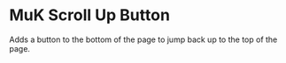 # MuK Scroll Up Button

Adds a button to the bottom of the page to jump back up to the top of the page.